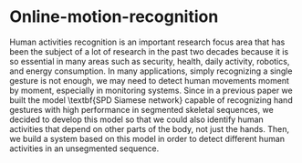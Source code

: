 # Online-motion-recognition
Human activities recognition is an important research focus area that has been the subject of a lot of research in the past two decades because it is so essential in many areas such as security, health, daily activity, robotics, and energy consumption. In many applications, simply recognizing a single gesture is not enough, we may need to detect human movements moment by moment, especially in monitoring systems. Since in a previous paper we built the model \textbf{SPD Siamese network} capable of recognizing hand gestures with high performance in segmented skeletal sequences, we decided to develop this model so that we could also identify human activities that depend on other parts of the body, not just the hands. Then, we build a system based on this model in order to detect different human activities in an unsegmented sequence.
